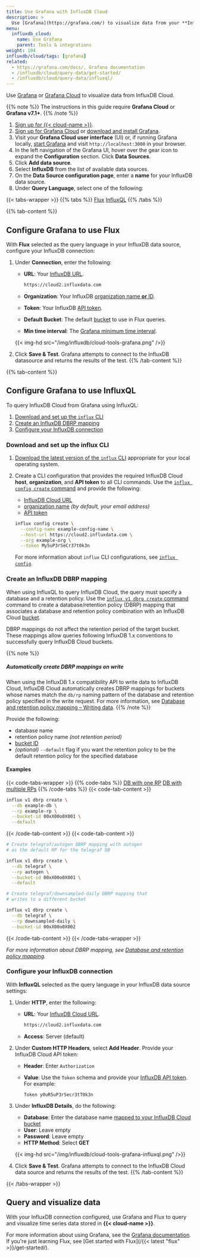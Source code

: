 ```yaml
---
title: Use Grafana with InfluxDB Cloud
description: >
  Use [Grafana](https://grafana.com/) to visualize data from your **InfluxDB Cloud** instance.
menu:
  influxdb_cloud:
    name: Use Grafana
    parent: Tools & integrations
weight: 104
influxdb/cloud/tags: [grafana]
related:
  - https://grafana.com/docs/, Grafana documentation
  - /influxdb/cloud/query-data/get-started/
  - /influxdb/cloud/query-data/influxql/
---
```


Use [Grafana](https://grafana.com/) or [Grafana Cloud](https://grafana.com/products/cloud/)
to visualize data from InfluxDB Cloud.

{{% note %}}
The instructions in this guide require **Grafana Cloud** or **Grafana v7.1+**.
{{% /note %}}

1. [Sign up for {{< cloud-name >}}](/influxdb/cloud/sign-up/).
2. [Sign up for Grafana Cloud](https://grafana.com/products/cloud/) or
   [download and install Grafana](https://grafana.com/grafana/download).
3. Visit your **Grafana Cloud user interface** (UI) or, if running Grafana locally,
   [start Grafana](https://grafana.com/docs/grafana/latest/installation/) and visit
   `http://localhost:3000` in your browser.
4. In the left navigation of the Grafana UI, hover over the gear
   icon to expand the **Configuration** section. Click **Data Sources**.
5. Click **Add data source**.
6. Select **InfluxDB** from the list of available data sources.
7. On the **Data Source configuration page**, enter a **name** for your InfluxDB data source.
8. Under **Query Language**, select one of the following:

{{< tabs-wrapper >}}
{{% tabs %}}
[Flux](#)
[InfluxQL](#)
{{% /tabs %}}
<!---------------------------- BEGIN FLUX CONTENT ---------------------------->
{{% tab-content %}}

## Configure Grafana to use Flux

With **Flux** selected as the query language in your InfluxDB data source,
configure your InfluxDB connection:

1. Under **Connection**, enter the following:

    - **URL**: Your [InfluxDB URL](/influxdb/cloud/reference/urls/).

        ```sh
        https://cloud2.influxdata.com
        ```

    - **Organization**: Your InfluxDB [organization name **or** ID](/influxdb/cloud/organizations/view-orgs/).
    - **Token**: Your InfluxDB [API token](/influxdb/cloud/security/tokens/).
    - **Default Bucket**: The default [bucket](/influxdb/cloud/organizations/buckets/) to use in Flux queries.
    - **Min time interval**: The [Grafana minimum time interval](https://grafana.com/docs/grafana/latest/features/datasources/influxdb/#min-time-interval).

    {{< img-hd src="/img/influxdb/cloud-tools-grafana.png" />}}

2. Click **Save & Test**. Grafana attempts to connect to the InfluxDB datasource
   and returns the results of the test.
{{% /tab-content %}}
<!----------------------------- END FLUX CONTENT ----------------------------->
<!-------------------------- BEGIN INFLUXQL CONTENT -------------------------->
{{% tab-content %}}

## Configure Grafana to use InfluxQL
To query InfluxDB Cloud from Grafana using InfluxQL:

1. [Download and set up the `influx` CLI](#download-and-set-up-the-influx-cli)
2. [Create an InfluxDB DBRP mapping](#create-an-influxdb-dbrp-mapping)
3. [Configure your InfluxDB connection](#configure-your-influxdb-connection)

### Download and set up the influx CLI
1. [Download the latest version of the `influx` CLI](/influxdb/cloud/sign-up/#optional-download-install-and-use-the-influx-cli)
   appropriate for your local operating system.
2. Create a CLI configuration that provides the required InfluxDB Cloud **host**,
   **organization**, and **API token** to all CLI commands.
   Use the [`influx config create` command](/influxdb/cloud/reference/cli/influx/config/create/)
   and provide the following:

   - [InfluxDB Cloud URL](/influxdb/cloud/reference/regions/)
   - [organization name](/influxdb/cloud/organizations/) _(by default, your email address)_
   - [API token](/influxdb/cloud/security/tokens/)

    ```sh
    influx config create \
      --config-name example-config-name \
      --host-url https://cloud2.influxdata.com \
      --org example-org \
      --token My5uP3rSeCr37t0k3n
    ```

    For more information about `influx` CLI configurations,
    see [`influx config`](/influxdb/cloud/reference/cli/influx/config/).

### Create an InfluxDB DBRP mapping
When using InfluxQL to query InfluxDB Cloud, the query must specify a database and a retention policy.
Use the [`influx v1 dbrp create` command](/influxdb/cloud/reference/cli/influx/v1/dbrp/create/)
command to create a database/retention policy (DBRP) mapping that associates a database
and retention policy combination with an InfluxDB Cloud [bucket](/influxdb/cloud/reference/glossary/#bucket).

DBRP mappings do not affect the retention period of the target bucket.
These mappings allow queries following InfluxDB 1.x conventions to successfully
query InfluxDB Cloud buckets.

{{% note %}}
##### Automatically create DBRP mappings on write
When using the InfluxDB 1.x compatibility API to write data to InfluxDB Cloud,
InfluxDB Cloud automatically creates DBRP mappings for buckets whose names match the
`db/rp` naming pattern of the database and retention policy specified in the write request.
For more information, see [Database and retention policy mapping – Writing data](/influxdb/cloud/reference/api/influxdb-1x/dbrp/#when-writing-data).
{{% /note %}}

Provide the following:

- database name
- retention policy name _(not retention period)_
- [bucket ID](/influxdb/cloud/organizations/buckets/view-buckets/)
- _(optional)_ `--default` flag if you want the retention policy to be the default retention
  policy for the specified database

#### Examples

{{< code-tabs-wrapper >}}
{{% code-tabs %}}
[DB with one RP](#)
[DB with multiple RPs](#)
{{% /code-tabs %}}
{{< code-tab-content >}}
```sh
influx v1 dbrp create \
  --db example-db \
  --rp example-rp \
  --bucket-id 00xX00o0X001 \
  --default
```
{{< /code-tab-content >}}
{{< code-tab-content >}}
```sh
# Create telegraf/autogen DBRP mapping with autogen
# as the default RP for the telegraf DB

influx v1 dbrp create \
  --db telegraf \
  --rp autogen \
  --bucket-id 00xX00o0X001 \
  --default

# Create telegraf/downsampled-daily DBRP mapping that
# writes to a different bucket

influx v1 dbrp create \
  --db telegraf \
  --rp downsampled-daily \
  --bucket-id 00xX00o0X002
```
{{< /code-tab-content >}}
{{< /code-tabs-wrapper >}}

_For more information about DBRP mapping, see [Database and retention policy mapping](/influxdb/cloud/reference/api/influxdb-1x/dbrp/)._

### Configure your InfluxDB connection
With **InfluxQL** selected as the query language in your InfluxDB data source settings:

1. Under **HTTP**, enter the following:

    - **URL**: Your [InfluxDB Cloud URL](/influxdb/cloud/reference/regions/).

        ```sh
        https://cloud2.influxdata.com
        ```
    - **Access**: Server (default)

2. Under **Custom HTTP Headers**, select **Add Header**. Provide your InfluxDB Cloud API token:

    - **Header**: Enter `Authorization`
    - **Value**: Use the `Token` schema and provide your [InfluxDB API token](/influxdb/v2.0/security/tokens/).
      For example:

      ```
      Token y0uR5uP3rSecr3tT0k3n
      ```

2. Under **InfluxDB Details**, do the following:

    - **Database**: Enter the database name [mapped to your InfluxDB Cloud bucket](#create-an-influxdb-dbrp-mapping)
    - **User**: Leave empty
    - **Password**: Leave empty
    - **HTTP Method**: Select **GET**

    <!--  -->
    {{< img-hd src="/img/influxdb/cloud-tools-grafana-influxql.png" />}}

3. Click **Save & Test**. Grafana attempts to connect to the InfluxDB Cloud data source
   and returns the results of the test.
{{% /tab-content %}}
<!--------------------------- END INFLUXQL CONTENT --------------------------->
{{< /tabs-wrapper >}}

## Query and visualize data

With your InfluxDB connection configured, use Grafana and Flux to query and
visualize time series data stored in **{{< cloud-name >}}**.

For more information about using Grafana, see the [Grafana documentation](https://grafana.com/docs/).
If you're just learning Flux, see [Get started with Flux](/{{< latest "flux" >}}/get-started/).
